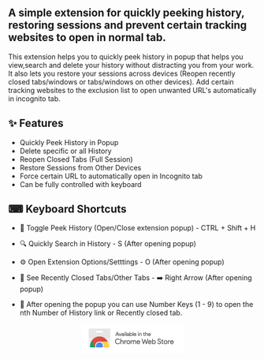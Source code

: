 ## A simple extension for quickly peeking history, restoring sessions and prevent certain tracking websites to open in normal tab.

This extension helps you to quickly peek history in popup that helps you view,search and delete your history without distracting you from your work. It also lets you restore your sessions across devices (Reopen recently closed tabs/windows or tabs/windows on other devices). Add certain tracking websites to the exclusion list to open unwanted URL's automatically in incognito tab.

## ✨ Features

- Quickly Peek History in Popup
- Delete specific or all History
- Reopen Closed Tabs (Full Session)
- Restore Sessions from Other Devices
- Force certain URL to automatically open in Incognito tab
- Can be fully controlled with keyboard

## ⌨ Keyboard Shortcuts

- 🔵 Toggle Peek History (Open/Close extension popup) - CTRL + Shift + H

- 🔍 Quickly Search in History - S (After opening popup)

- ⚙️ Open Extension Options/Setttings - O (After opening popup)

- 📑 See Recently Closed Tabs/Other Tabs - ➡️ Right Arrow (After opening popup)

- 🔢 After opening the popup you can use Number Keys (1 - 9) to open the nth Number of History link or Recently closed tab.

<p align="center">
  <a href="https://chrome.google.com/webstore/detail/peek-history/gknodemjjckmkncijnedcpogffimkmbm">
  <img src="./chromewebstore.png" alt="Chrome Web Store" height="58" width="206">
  </a>
</p>
